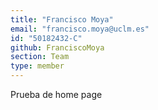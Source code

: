 ```yaml
---
title: "Francisco Moya"
email: "francisco.moya@uclm.es"
id: "50182432-C"
github: FranciscoMoya
section: Team
type: member
---
```


Prueba de home page